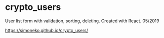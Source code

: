 # crypto_users

User list form with validation, sorting, deleting. Created with React.
05/2019

https://simoneko.github.io/crypto_users/
